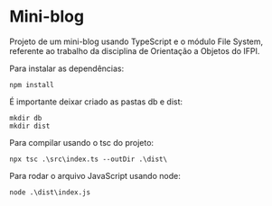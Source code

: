 # Mini-blog

Projeto de um mini-blog usando TypeScript e o módulo File System, referente ao trabalho da disciplina de Orientação a Objetos do IFPI.

Para instalar as dependências:

```
npm install
```

É importante deixar criado as pastas db e dist:

```
mkdir db
mkdir dist
```

Para compilar usando o tsc do projeto:

```
npx tsc .\src\index.ts --outDir .\dist\
```

Para rodar o arquivo JavaScript usando node:

```
node .\dist\index.js
```
